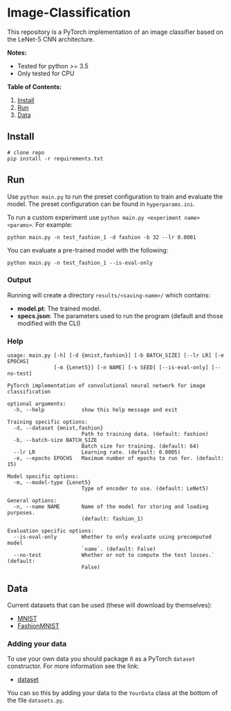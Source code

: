 # Image-Classification

This repository is a PyTorch implementation of an image classifier based on the LeNet-5 CNN architecture.

 **Notes:**
- Tested for python >= 3.5
- Only tested for CPU

**Table of Contents:**
1. [Install](#install)
2. [Run](#run)
3. [Data](#data)

## Install

```
# clone repo
pip install -r requirements.txt
```

## Run

Use `python main.py` to run the preset configuration to train and evaluate the model. The preset 
configuration can be found in `hyperparams.ini`.

To run a custom experiment use `python main.py <experiment name> <params>`. For example:

```
python main.py -n test_fashion_1 -d fashion -b 32 --lr 0.0001 
```

You can evaluate a pre-trained model with the following:

```
python main.py -n test_fashion_1 --is-eval-only
```

### Output
Running will create a directory `results/<saving-name>/` which contains:
* **model.pt**: The trained model.
* **specs.json**: The parameters used to run the program (default and those modified with the CLI)

### Help
```
usage: main.py [-h] [-d {mnist,fashion}] [-b BATCH_SIZE] [--lr LR] [-e EPOCHS]
               [-m {Lenet5}] [-n NAME] [-s SEED] [--is-eval-only] [--no-test]

PyTorch implementation of convolutional neural network for image
classification

optional arguments:
  -h, --help            show this help message and exit

Training specific options:
  -d, --dataset {mnist,fashion}
                        Path to training data. (default: fashion)
  -b, --batch-size BATCH_SIZE
                        Batch size for training. (default: 64)
  --lr LR               Learning rate. (default: 0.0005)
  -e, --epochs EPOCHS   Maximum number of epochs to run for. (default: 15)

Model specific options:
  -m, --model-type {Lenet5}
                        Type of encoder to use. (default: LeNet5)

General options:
  -n, --name NAME       Name of the model for storing and loading purposes.
                        (default: fashion_1)

Evaluation specific options:
  --is-eval-only        Whether to only evaluate using precomputed model
                        `name`. (default: False)
  --no-test             Whether or not to compute the test losses.` (default:
                        False)
```

## Data

Current datasets that can be used (these will download by themselves):
- [MNIST](http://yann.lecun.com/exdb/mnist/)
- [FashionMNIST](https://github.com/zalandoresearch/fashion-mnist)

### Adding your data

To use your own data you should package it as a PyTorch `dataset` constructor. For more information see the link:
- [dataset](https://pytorch.org/docs/stable/data.html)

You can so this by adding your data to the `YourData` class at the bottom of the file `datasets.py`. 

